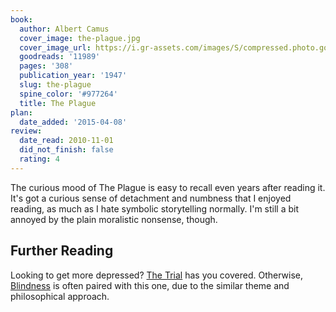 ```yaml
---
book:
  author: Albert Camus
  cover_image: the-plague.jpg
  cover_image_url: https://i.gr-assets.com/images/S/compressed.photo.goodreads.com/books/1503362434l/11989._SX98_.jpg
  goodreads: '11989'
  pages: '308'
  publication_year: '1947'
  slug: the-plague
  spine_color: '#977264'
  title: The Plague
plan:
  date_added: '2015-04-08'
review:
  date_read: 2010-11-01
  did_not_finish: false
  rating: 4
---
```


The curious mood of The Plague is easy to recall even years after reading it. It's got a curious sense of detachment and
numbness that I enjoyed reading, as much as I hate symbolic storytelling normally. I'm still a bit annoyed by the plain
moralistic nonsense, though.

## Further Reading

Looking to get more depressed? [The Trial](https://books.rixx.de/reviews/2008/the-trial) has you covered. Otherwise,
[Blindness](https://books.rixx.de/reviews/2014/blindness) is often paired with this one, due to the similar theme and
philosophical approach.
